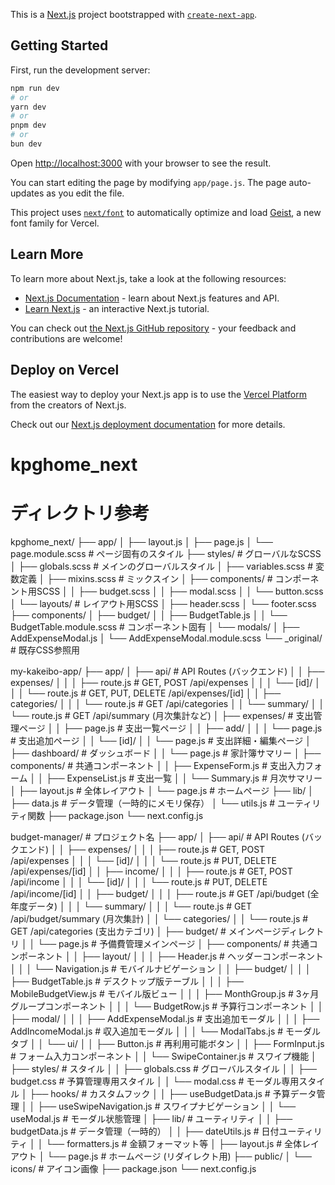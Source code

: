 This is a [Next.js](https://nextjs.org) project bootstrapped with [`create-next-app`](https://nextjs.org/docs/app/api-reference/cli/create-next-app).

## Getting Started

First, run the development server:

```bash
npm run dev
# or
yarn dev
# or
pnpm dev
# or
bun dev
```

Open [http://localhost:3000](http://localhost:3000) with your browser to see the result.

You can start editing the page by modifying `app/page.js`. The page auto-updates as you edit the file.

This project uses [`next/font`](https://nextjs.org/docs/app/building-your-application/optimizing/fonts) to automatically optimize and load [Geist](https://vercel.com/font), a new font family for Vercel.

## Learn More

To learn more about Next.js, take a look at the following resources:

- [Next.js Documentation](https://nextjs.org/docs) - learn about Next.js features and API.
- [Learn Next.js](https://nextjs.org/learn) - an interactive Next.js tutorial.

You can check out [the Next.js GitHub repository](https://github.com/vercel/next.js) - your feedback and contributions are welcome!

## Deploy on Vercel

The easiest way to deploy your Next.js app is to use the [Vercel Platform](https://vercel.com/new?utm_medium=default-template&filter=next.js&utm_source=create-next-app&utm_campaign=create-next-app-readme) from the creators of Next.js.

Check out our [Next.js deployment documentation](https://nextjs.org/docs/app/building-your-application/deploying) for more details.
# kpghome_next


# ディレクトリ参考
kpghome_next/
├── app/
│   ├── layout.js
│   ├── page.js
│   └── page.module.scss    # ページ固有のスタイル
├── styles/                  # グローバルなSCSS
│   ├── globals.scss        # メインのグローバルスタイル
│   ├── variables.scss      # 変数定義
│   ├── mixins.scss        # ミックスイン
│   ├── components/        # コンポーネント用SCSS
│   │   ├── budget.scss
│   │   ├── modal.scss
│   │   └── button.scss
│   └── layouts/           # レイアウト用SCSS
│       ├── header.scss
│       └── footer.scss
├── components/
│   ├── budget/
│   │   ├── BudgetTable.js
│   │   └── BudgetTable.module.scss  # コンポーネント固有
│   └── modals/
│       ├── AddExpenseModal.js
│       └── AddExpenseModal.module.scss
└── _original/              # 既存CSS参照用




my-kakeibo-app/
├── app/
│   ├── api/                    # API Routes (バックエンド)
│   │   ├── expenses/
│   │   │   ├── route.js        # GET, POST /api/expenses
│   │   │   └── [id]/
│   │   │       └── route.js    # GET, PUT, DELETE /api/expenses/[id]
│   │   ├── categories/
│   │   │   └── route.js        # GET /api/categories
│   │   └── summary/
│   │       └── route.js        # GET /api/summary (月次集計など)
│   ├── expenses/               # 支出管理ページ
│   │   ├── page.js             # 支出一覧ページ
│   │   ├── add/
│   │   │   └── page.js         # 支出追加ページ
│   │   └── [id]/
│   │       └── page.js         # 支出詳細・編集ページ
│   ├── dashboard/              # ダッシュボード
│   │   └── page.js             # 家計簿サマリー
│   ├── components/             # 共通コンポーネント
│   │   ├── ExpenseForm.js      # 支出入力フォーム
│   │   ├── ExpenseList.js      # 支出一覧
│   │   └── Summary.js          # 月次サマリー
│   ├── layout.js               # 全体レイアウト
│   └── page.js                 # ホームページ
├── lib/
│   ├── data.js                 # データ管理（一時的にメモリ保存）
│   └── utils.js                # ユーティリティ関数
├── package.json
└── next.config.js

<!-- 案03 -->
budget-manager/                 # プロジェクト名
├── app/
│   ├── api/                    # API Routes (バックエンド)
│   │   ├── expenses/
│   │   │   ├── route.js        # GET, POST /api/expenses
│   │   │   └── [id]/
│   │   │       └── route.js    # PUT, DELETE /api/expenses/[id]
│   │   ├── income/
│   │   │   ├── route.js        # GET, POST /api/income
│   │   │   └── [id]/
│   │   │       └── route.js    # PUT, DELETE /api/income/[id]
│   │   ├── budget/
│   │   │   ├── route.js        # GET /api/budget (全年度データ)
│   │   │   └── summary/
│   │   │       └── route.js    # GET /api/budget/summary (月次集計)
│   │   └── categories/
│   │       └── route.js        # GET /api/categories (支出カテゴリ)
│   ├── budget/                 # メインページディレクトリ
│   │   └── page.js             # 予備費管理メインページ
│   ├── components/             # 共通コンポーネント
│   │   ├── layout/
│   │   │   ├── Header.js       # ヘッダーコンポーネント
│   │   │   └── Navigation.js   # モバイルナビゲーション
│   │   ├── budget/
│   │   │   ├── BudgetTable.js      # デスクトップ版テーブル
│   │   │   ├── MobileBudgetView.js # モバイル版ビュー
│   │   │   ├── MonthGroup.js       # 3ヶ月グループコンポーネント
│   │   │   └── BudgetRow.js        # 予算行コンポーネント
│   │   ├── modal/
│   │   │   ├── AddExpenseModal.js  # 支出追加モーダル
│   │   │   ├── AddIncomeModal.js   # 収入追加モーダル
│   │   │   └── ModalTabs.js        # モーダルタブ
│   │   └── ui/
│   │       ├── Button.js           # 再利用可能ボタン
│   │       ├── FormInput.js        # フォーム入力コンポーネント
│   │       └── SwipeContainer.js   # スワイプ機能
│   ├── styles/                 # スタイル
│   │   ├── globals.css         # グローバルスタイル
│   │   ├── budget.css          # 予算管理専用スタイル
│   │   └── modal.css           # モーダル専用スタイル
│   ├── hooks/                  # カスタムフック
│   │   ├── useBudgetData.js    # 予算データ管理
│   │   ├── useSwipeNavigation.js # スワイプナビゲーション
│   │   └── useModal.js         # モーダル状態管理
│   ├── lib/                    # ユーティリティ
│   │   ├── budgetData.js       # データ管理（一時的）
│   │   ├── dateUtils.js        # 日付ユーティリティ
│   │   └── formatters.js       # 金額フォーマット等
│   ├── layout.js               # 全体レイアウト
│   └── page.js                 # ホームページ (リダイレクト用)
├── public/
│   └── icons/                  # アイコン画像
├── package.json
└── next.config.js
